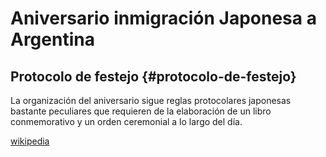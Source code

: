 # Aniversario inmigración Japonesa a Argentina

## Protocolo de festejo {#protocolo-de-festejo}

La organización del aniversario sigue reglas protocolares japonesas bastante peculiares que requieren de la elaboración de un libro conmemorativo y un orden ceremonial a lo largo del día.

[wikipedia](https://es.wikipedia.org/wiki/Inmigraci%C3%B3n_japonesa_en_Argentina)
